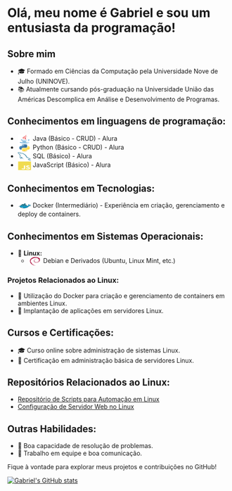 # Olá, meu nome é Gabriel e sou um entusiasta da programação!

## Sobre mim
- 🎓 Formado em Ciências da Computação pela Universidade Nove de Julho (UNINOVE).
- 📚 Atualmente cursando pós-graduação na Universidade União das Américas Descomplica em Análise e Desenvolvimento de Programas.

## Conhecimentos em linguagens de programação:
- <img align="center" alt="Java" height="20" width="30" src="https://raw.githubusercontent.com/devicons/devicon/master/icons/java/java-original.svg"> Java (Básico - CRUD) - Alura
- <img align="center" alt="Python" height="20" width="30" src="https://raw.githubusercontent.com/devicons/devicon/master/icons/python/python-original.svg"> Python (Básico - CRUD) - Alura
- <img align="center" alt="SQL" height="20" width="30" src="https://raw.githubusercontent.com/devicons/devicon/master/icons/mysql/mysql-original.svg"> SQL (Básico) - Alura
- <img align="center" alt="JavaScript" height="20" width="30" src="https://raw.githubusercontent.com/devicons/devicon/master/icons/javascript/javascript-plain.svg"> JavaScript (Básico) - Alura

## Conhecimentos em Tecnologias:
- <img align="center" alt="Docker" height="20" width="30" src="https://raw.githubusercontent.com/devicons/devicon/master/icons/docker/docker-original.svg"> Docker (Intermediário) - Experiência em criação, gerenciamento e deploy de containers.

## Conhecimentos em Sistemas Operacionais:
- 🐧 **Linux:**
  - <img align="center" alt="Debian" height="20" width="30" src="https://raw.githubusercontent.com/devicons/devicon/master/icons/debian/debian-original.svg"> Debian e Derivados (Ubuntu, Linux Mint, etc.)

### Projetos Relacionados ao Linux:
- 🐋 Utilização do Docker para criação e gerenciamento de containers em ambientes Linux.
- 🚀 Implantação de aplicações em servidores Linux.

## Cursos e Certificações:
- 🎓 Curso online sobre administração de sistemas Linux.
- 📜 Certificação em administração básica de servidores Linux.

## Repositórios Relacionados ao Linux:
- [Repositório de Scripts para Automação em Linux](link-para-o-repositorio)
- [Configuração de Servidor Web no Linux](link-para-o-repositorio)

## Outras Habilidades:
- 🚀 Boa capacidade de resolução de problemas.
- 🤝 Trabalho em equipe e boa comunicação.

Fique à vontade para explorar meus projetos e contribuições no GitHub!

[![Gabriel's GitHub stats](https://github-readme-stats.vercel.app/api?username=GabrielLinharesBozzon)](https://github.com/anuraghazra/github-readme-stats)
